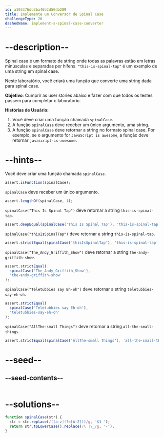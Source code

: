 ```yaml
---
id: a103376db3ba46b2d50db289
title: Implemente um Conversor de Spinal Case
challengeType: 26
dashedName: implement-a-spinal-case-converter
---
```


# --description--

Spinal case é um formato de string onde todas as palavras estão em letras minúsculas e separadas por hífens. `"this-is-spinal-tap"` é um exemplo de uma string em spinal case.

Neste laboratório, você criará uma função que converte uma string dada para spinal case.

**Objetivo**: Cumprir as user stories abaixo e fazer com que todos os testes passem para completar o laboratório.

**Histórias de Usuário:**

1. Você deve criar uma função chamada `spinalCase`.
2. A função `spinalCase` deve receber um único argumento, uma string.
3. A função `spinalCase` deve retornar a string no formato spinal case. Por exemplo, se o argumento for `JavaScript is awesome`, a função deve retornar `javascript-is-awesome`.

# --hints--

Você deve criar uma função chamada `spinalCase`.

```js
assert.isFunction(spinalCase);
```

`spinalCase` deve receber um único argumento.

```js
assert.lengthOf(spinalCase, 1);
```

`spinalCase("This Is Spinal Tap")` deve retornar a string `this-is-spinal-tap`.

```js
assert.deepEqual(spinalCase('This Is Spinal Tap'), 'this-is-spinal-tap');
```

`spinalCase("thisIsSpinalTap")` deve retornar a string `this-is-spinal-tap`.

```js
assert.strictEqual(spinalCase('thisIsSpinalTap'), 'this-is-spinal-tap');
```

`spinalCase("The_Andy_Griffith_Show")` deve retornar a string `the-andy-griffith-show`.

```js
assert.strictEqual(
  spinalCase('The_Andy_Griffith_Show'),
  'the-andy-griffith-show'
);
```

`spinalCase("Teletubbies say Eh-oh")` deve retornar a string `teletubbies-say-eh-oh`.

```js
assert.strictEqual(
  spinalCase('Teletubbies say Eh-oh'),
  'teletubbies-say-eh-oh'
);
```

`spinalCase("AllThe-small Things")` deve retornar a string `all-the-small-things`.

```js
assert.strictEqual(spinalCase('AllThe-small Things'), 'all-the-small-things');
```

# --seed--

## --seed-contents--

```js

```

# --solutions--

```js
function spinalCase(str) {
  str = str.replace(/([a-z](?=[A-Z]))/g, '$1 ');
  return str.toLowerCase().replace(/\ |\_/g, '-');
}
```
